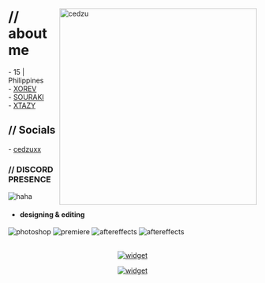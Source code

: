 
  <div>
  <img align="right" width="400" alt="cedzu" src="https://www.icegif.com/wp-content/uploads/2023/05/icegif-1001.gif"/>

  <h1>// about me</h1>
  - 15 | Philippines
  <br>
  - <a href="https://discord.gg/xorev">XOREV</a>
  <br>
  - <a href="https://discord.gg/souraki">SOURAKI</a>
  <br>
  - <a href="https://discord.gg/xtazy">XTAZY</a>

  <h2>// Socials</h2>
  - <a href = "https://souraki.xyz/ced">cedzuxx</a>
  <br>

  <h3>// DISCORD PRESENCE</h3>
  
  <img src="https://lanyard.cnrad.dev/api/1216847899250524180" alt="haha">

  - <h4> designing & editing </h4>
  <img src = "https://img.shields.io/badge/adobe%20photoshop-%2331A8FF.svg?style=for-the-badge&logo=adobe%20photoshop&logoColor=white" alt = "photoshop" />
  <img src = "https://img.shields.io/badge/adobe%20premiere%20pro-%23212BDE.svg?style=for-the-badge&logo=adobe%20pr&logoColor=white" alt = "premiere" />
  <img src = "https://img.shields.io/badge/adobe%20after%20effects-%23181FA8.svg?style=for-the-badge&logo=adobe%20ae&logoColor=white" alt = "aftereffects" />
  <img src = "https://img.shields.io/badge/adobe%20XD-%23660035.svg?style=for-the-badge&logo=adobe%20xd&logoColor=white" alt = "aftereffects" />

  <br>
  <br>
  </div>

  <div align="center">

  [![widget](https://invidget.switchblade.xyz/revshit)](https://discord.gg/revshit)
    
  </div>
    <div align="center">

  [![widget](https://invidget.switchblade.xyz/xorev)](https://discord.gg/xorev)
    
  </div>

